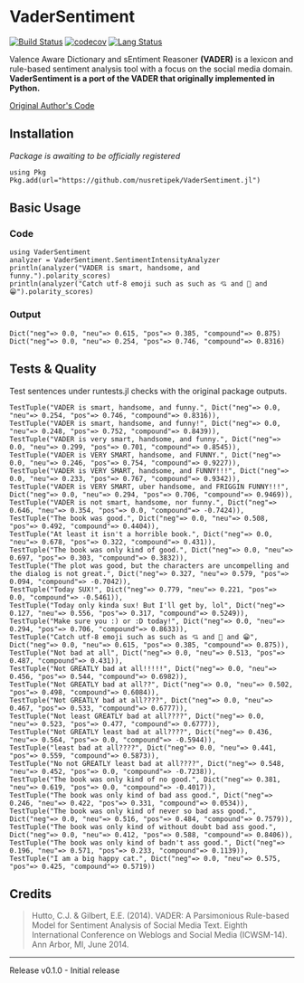 # VaderSentiment

[![Build Status](https://travis-ci.com/nusretipek/VaderSentiment.jl.svg?branch=master)](https://travis-ci.com/nusretipek/VaderSentiment.jl)
[![codecov](https://codecov.io/gh/nusretipek/VaderSentiment.jl/branch/master/graph/badge.svg?token=X9RDYDGQLR)](https://codecov.io/gh/nusretipek/VaderSentiment.jl)
[![Lang Status](https://img.shields.io/github/languages/top/nusretipek/VaderSentiment?color=blueviolet)](https://img.shields.io/github/languages/top/nusretipek/VaderSentiment?color=blueviolet)

Valence Aware Dictionary and sEntiment Reasoner **(VADER)** is a lexicon and rule-based sentiment analysis tool with a focus on the social media domain. **VaderSentiment is a port of the VADER that originally implemented in Python.** 

[Original Author's Code](https://github.com/cjhutto/vaderSentiment)


## Installation 

*Package is awaiting to be officially registered*

```
using Pkg
Pkg.add(url="https://github.com/nusretipek/VaderSentiment.jl")
```

## Basic Usage

### Code
```
using VaderSentiment
analyzer = VaderSentiment.SentimentIntensityAnalyzer
println(analyzer("VADER is smart, handsome, and funny.").polarity_scores)
println(analyzer("Catch utf-8 emoji such as such as 💘 and 💋 and 😁").polarity_scores)
```

### Output
```
Dict("neg"=> 0.0, "neu"=> 0.615, "pos"=> 0.385, "compound"=> 0.875)
Dict("neg"=> 0.0, "neu"=> 0.254, "pos"=> 0.746, "compound"=> 0.8316)
```

## Tests & Quality

Test sentences under runtests.jl checks with the original package outputs.
```
TestTuple("VADER is smart, handsome, and funny.", Dict("neg"=> 0.0, "neu"=> 0.254, "pos"=> 0.746, "compound"=> 0.8316)),
TestTuple("VADER is smart, handsome, and funny!", Dict("neg"=> 0.0, "neu"=> 0.248, "pos"=> 0.752, "compound"=> 0.8439)),
TestTuple("VADER is very smart, handsome, and funny.", Dict("neg"=> 0.0, "neu"=> 0.299, "pos"=> 0.701, "compound"=> 0.8545)),
TestTuple("VADER is VERY SMART, handsome, and FUNNY.", Dict("neg"=> 0.0, "neu"=> 0.246, "pos"=> 0.754, "compound"=> 0.9227)),
TestTuple("VADER is VERY SMART, handsome, and FUNNY!!!", Dict("neg"=> 0.0, "neu"=> 0.233, "pos"=> 0.767, "compound"=> 0.9342)),
TestTuple("VADER is VERY SMART, uber handsome, and FRIGGIN FUNNY!!!", Dict("neg"=> 0.0, "neu"=> 0.294, "pos"=> 0.706, "compound"=> 0.9469)),
TestTuple("VADER is not smart, handsome, nor funny.", Dict("neg"=> 0.646, "neu"=> 0.354, "pos"=> 0.0, "compound"=> -0.7424)),
TestTuple("The book was good.", Dict("neg"=> 0.0, "neu"=> 0.508, "pos"=> 0.492, "compound"=> 0.4404)),
TestTuple("At least it isn't a horrible book.", Dict("neg"=> 0.0, "neu"=> 0.678, "pos"=> 0.322, "compound"=> 0.431)),
TestTuple("The book was only kind of good.", Dict("neg"=> 0.0, "neu"=> 0.697, "pos"=> 0.303, "compound"=> 0.3832)),
TestTuple("The plot was good, but the characters are uncompelling and the dialog is not great.", Dict("neg"=> 0.327, "neu"=> 0.579, "pos"=> 0.094, "compound"=> -0.7042)),
TestTuple("Today SUX!", Dict("neg"=> 0.779, "neu"=> 0.221, "pos"=> 0.0, "compound"=> -0.5461)),
TestTuple("Today only kinda sux! But I'll get by, lol", Dict("neg"=> 0.127, "neu"=> 0.556, "pos"=> 0.317, "compound"=> 0.5249)),
TestTuple("Make sure you :) or :D today!", Dict("neg"=> 0.0, "neu"=> 0.294, "pos"=> 0.706, "compound"=> 0.8633)),
TestTuple("Catch utf-8 emoji such as such as 💘 and 💋 and 😁", Dict("neg"=> 0.0, "neu"=> 0.615, "pos"=> 0.385, "compound"=> 0.875)),
TestTuple("Not bad at all", Dict("neg"=> 0.0, "neu"=> 0.513, "pos"=> 0.487, "compound"=> 0.431)),
TestTuple("Not GREATLY bad at all!!!!!", Dict("neg"=> 0.0, "neu"=> 0.456, "pos"=> 0.544, "compound"=> 0.6982)),
TestTuple("Not GREATLY bad at all??", Dict("neg"=> 0.0, "neu"=> 0.502, "pos"=> 0.498, "compound"=> 0.6084)),
TestTuple("Not GREATLY bad at all????", Dict("neg"=> 0.0, "neu"=> 0.467, "pos"=> 0.533, "compound"=> 0.6777)),
TestTuple("Not least GREATLY bad at all????", Dict("neg"=> 0.0, "neu"=> 0.523, "pos"=> 0.477, "compound"=> 0.6777)),
TestTuple("Not GREATLY least bad at all????", Dict("neg"=> 0.436, "neu"=> 0.564, "pos"=> 0.0, "compound"=> -0.5944)),
TestTuple("least bad at all????", Dict("neg"=> 0.0, "neu"=> 0.441, "pos"=> 0.559, "compound"=> 0.5873)),
TestTuple("No not GREATLY least bad at all????", Dict("neg"=> 0.548, "neu"=> 0.452, "pos"=> 0.0, "compound"=> -0.7238)),
TestTuple("The book was only kind of no good.", Dict("neg"=> 0.381, "neu"=> 0.619, "pos"=> 0.0, "compound"=> -0.4017)),
TestTuple("The book was only kind of bad ass good.", Dict("neg"=> 0.246, "neu"=> 0.422, "pos"=> 0.331, "compound"=> 0.0534)),
TestTuple("The book was only kind of never so bad ass good.", Dict("neg"=> 0.0, "neu"=> 0.516, "pos"=> 0.484, "compound"=> 0.7579)),
TestTuple("The book was only kind of without doubt bad ass good.", Dict("neg"=> 0.0, "neu"=> 0.412, "pos"=> 0.588, "compound"=> 0.8406)),
TestTuple("The book was only kind of badn't ass good.", Dict("neg"=> 0.196, "neu"=> 0.571, "pos"=> 0.233, "compound"=> 0.1139)),
TestTuple("I am a big happy cat.", Dict("neg"=> 0.0, "neu"=> 0.575, "pos"=> 0.425, "compound"=> 0.5719))
```

## Credits
> Hutto, C.J. & Gilbert, E.E. (2014). VADER: A Parsimonious Rule-based Model for Sentiment Analysis of Social Media Text. Eighth International Conference on Weblogs and Social Media (ICWSM-14). Ann Arbor, MI, June 2014.

<hr>

Release v0.1.0 - Initial release
